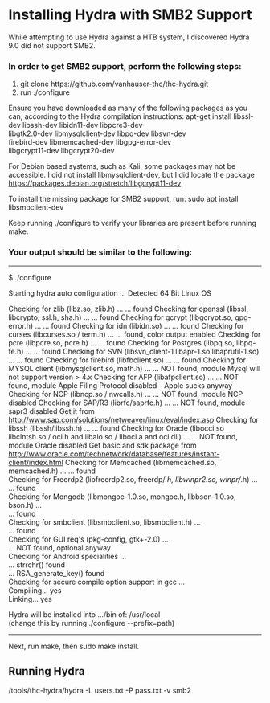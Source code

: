 <h1>Installing Hydra with SMB2 Support</h1>

<p>While attempting to use Hydra against a HTB system, I discovered Hydra 9.0 did not support SMB2.</p>

<h3>In order to get SMB2 support, perform the following steps:</h3>
<ol>
  <li> git clone https://github.com/vanhauser-thc/thc-hydra.git</li>
  <li> run ./configure </li>
</ol>

Ensure you have downloaded as many of the following packages as you can, according to the Hydra compilation instructions:
apt-get install libssl-dev libssh-dev libidn11-dev libpcre3-dev \
                 libgtk2.0-dev libmysqlclient-dev libpq-dev libsvn-dev \
                 firebird-dev libmemcached-dev libgpg-error-dev \
                 libgcrypt11-dev libgcrypt20-dev
                 
For Debian based systems, such as Kali, some packages may not be accessible. I did not install libmysqlclient-dev, but I did locate the package https://packages.debian.org/stretch/libgcrypt11-dev

To install the missing package for SMB2 support, run:
sudo apt install libsmbclient-dev

Keep running ./configure to verify your libraries are present before running make.


<h3 id="theres-a-horizontal-rule-below-this">Your output should be similar to the following:</h3>
<hr />
$ ./configure

Starting hydra auto configuration ...
Detected 64 Bit Linux OS

Checking for zlib (libz.so, zlib.h) ...
                                        ... found
Checking for openssl (libssl, libcrypto, ssl.h, sha.h) ...
                                                       ... found
Checking for gcrypt (libgcrypt.so, gpg-error.h) ...
                                        ... found
Checking for idn (libidn.so) ...
                             ... found
Checking for curses (libcurses.so / term.h) ...
                                            ... found, color output enabled
Checking for pcre (libpcre.so, pcre.h) ...
                                       ... found
Checking for Postgres (libpq.so, libpq-fe.h) ...
                                             ... found
Checking for SVN (libsvn_client-1 libapr-1.so libaprutil-1.so) ...
                                                               ... found
Checking for firebird (libfbclient.so) ...
                                       ... found
Checking for MYSQL client (libmysqlclient.so, math.h) ...
                                                      ... NOT found, module Mysql will not support version > 4.x
Checking for AFP (libafpclient.so) ...
                                   ... NOT found, module Apple Filing Protocol disabled - Apple sucks anyway
Checking for NCP (libncp.so / nwcalls.h) ...
                                         ... NOT found, module NCP disabled
Checking for SAP/R3 (librfc/saprfc.h) ...
                                      ... NOT found, module sapr3 disabled
Get it from http://www.sap.com/solutions/netweaver/linux/eval/index.asp
Checking for libssh (libssh/libssh.h) ...
                                      ... found
Checking for Oracle (libocci.so libclntsh.so / oci.h and libaio.so / liboci.a and oci.dll) ...
                                                                    ... NOT found, module Oracle disabled
Get basic and sdk package from http://www.oracle.com/technetwork/database/features/instant-client/index.html
Checking for Memcached (libmemcached.so, memcached.h) ...
                                             ... found                                                                                                                                                       
Checking for Freerdp2 (libfreerdp2.so, freerdp/*.h, libwinpr2.so, winpr/*.h) ...                                                                                                                             
                                             ... found                                                                                                                                                       
Checking for Mongodb (libmongoc-1.0.so, mongoc.h, libbson-1.0.so, bson.h) ...                                                                                                                                
                                             ... found                                                                                                                                                       
Checking for smbclient (libsmbclient.so, libsmbclient.h) ...                                                                                                                                                 
                                             ... found                                                                                                                                                       
Checking for GUI req's (pkg-config, gtk+-2.0) ...                                                                                                                                                            
                                              ... NOT found, optional anyway                                                                                                                                 
Checking for Android specialities ...                                                                                                                                                                        
                                  ... strrchr() found                                                                                                                                                        
                                  ... RSA_generate_key() found                                                                                                                                               
Checking for secure compile option support in gcc ...                                                                                                                                                        
                                                  Compiling... yes                                                                                                                                           
                                                  Linking... yes                                                                                                                                             
                                                                                                                                                                                                             
Hydra will be installed into .../bin of: /usr/local                                                                                                                                                          
  (change this by running ./configure --prefix=path)    
  
 <hr /> 


Next, run make, then sudo make install.

<h2>Running Hydra</h2>
/tools/thc-hydra/hydra -L users.txt -P pass.txt -v <ip> smb2
